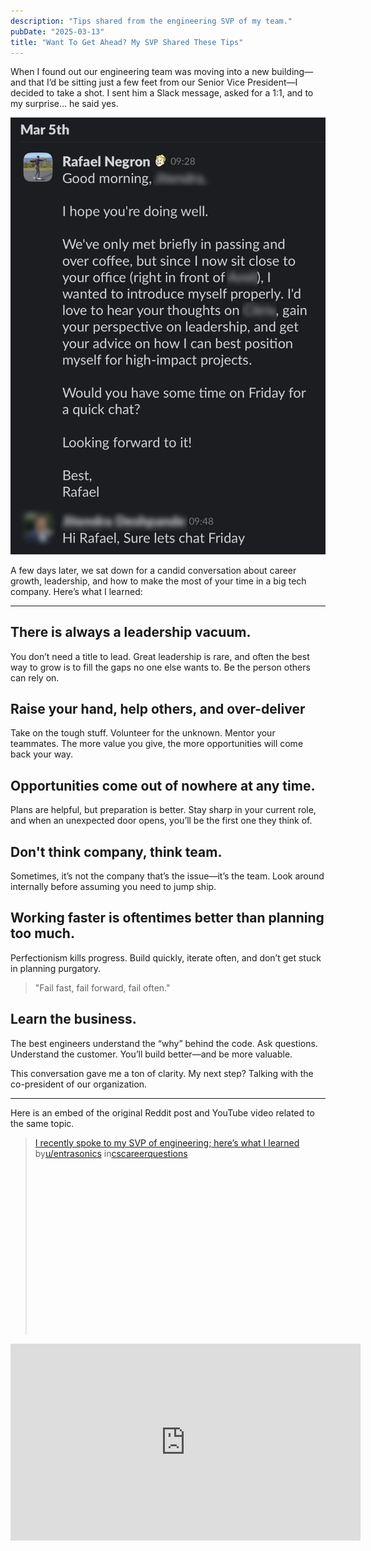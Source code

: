 ```yaml
---
description: "Tips shared from the engineering SVP of my team."
pubDate: "2025-03-13"
title: "Want To Get Ahead? My SVP Shared These Tips"
---
```


When I found out our engineering team was moving into a new building—and that I’d be sitting just a few feet from our Senior Vice President—I decided to take a shot. I sent him a Slack message, asked for a 1:1, and to my surprise… he said yes.

![Slack message](../src/assets/slack-jitendra.png)

A few days later, we sat down for a candid conversation about career growth, leadership, and how to make the most of your time in a big tech company. Here’s what I learned:

---

## There is always a leadership vacuum.

You don’t need a title to lead. Great leadership is rare, and often the best way to grow is to fill the gaps no one else wants to. Be the person others can rely on.

## Raise your hand, help others, and over-deliver

Take on the tough stuff. Volunteer for the unknown. Mentor your teammates. The more value you give, the more opportunities will come back your way.

## Opportunities come out of nowhere at any time.

Plans are helpful, but preparation is better. Stay sharp in your current role, and when an unexpected door opens, you’ll be the first one they think of.

## Don't think company, think team.

Sometimes, it’s not the company that’s the issue—it’s the team. Look around internally before assuming you need to jump ship.

## Working faster is oftentimes better than planning too much.

Perfectionism kills progress. Build quickly, iterate often, and don’t get stuck in planning purgatory.

> "Fail fast, fail forward, fail often."

## Learn the business.

The best engineers understand the “why” behind the code. Ask questions. Understand the customer. You’ll build better—and be more valuable.

This conversation gave me a ton of clarity. My next step? Talking with the co-president of our organization.

---

Here is an embed of the original Reddit post and YouTube video related to the same topic.

<blockquote class="reddit-embed-bq" style="height:316px" data-embed-locale="en-EN" data-embed-height="316"><a href="https://www.reddit.com/r/cscareerquestions/comments/1jad1e2/i_recently_spoke_to_my_svp_of_engineering_heres/">I recently spoke to my SVP of engineering; here’s what I learned</a><br> by<a href="https://www.reddit.com/user/entrasonics/">u/entrasonics</a> in<a href="https://www.reddit.com/r/cscareerquestions/">cscareerquestions</a></blockquote><script async="" src="https://embed.reddit.com/widgets.js" charset="UTF-8"></script>

<iframe title="A video I made with insights from my engineering SVP" width="560" height="315" class="mt-5 w-full" src="https://www.youtube.com/embed/jtSYf1hYjFE?si=uzCWw3wXzzoIdHwm" title="YouTube video player" frameborder="0" allow="accelerometer; autoplay; clipboard-write; encrypted-media; gyroscope; picture-in-picture; web-share" referrerpolicy="strict-origin-when-cross-origin" allowfullscreen></iframe>
